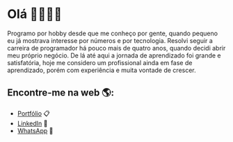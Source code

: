 # Olá 👋👨🏻‍💻

Programo por hobby desde que me conheço por gente, quando pequeno eu já mostrava interesse por números e por tecnologia. Resolvi seguir a carreira de programador há pouco mais de quatro anos, quando decidi abrir meu próprio negócio. De lá até aqui a jornada de aprendizado foi grande e satisfatória, hoje me considero um profissional ainda em fase de aprendizado, porém com experiência e muita vontade de crescer. 


## Encontre-me na web 🌎:
- <a href="https://robertosouza.dev">Portfólio</a> 📋 
- <a href="https://www.linkedin.com/in/roberto-souza1/">LinkedIn</a> 💼
- <a href="https://wa.me/5519995877791">WhatsApp</a> 💬 